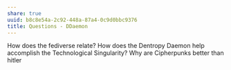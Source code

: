 ```yaml
---
share: true
uuid: b8c8e54a-2c92-448a-87a4-0c9d0bbc9376
title: Questions - DDaemon
---
```

How does the fediverse relate?
How does the Dentropy Daemon help accomplish the Technological Singularity?
Why are Cipherpunks better than hitler